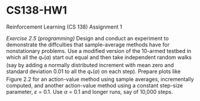 # CS138-HW1
Reinforcement Learning (CS 138) Assignment 1

<i>Exercise 2.5 (programming)</i> Design and conduct an experiment to demonstrate the diffculties that sample-average methods have for nonstationary problems. Use a modified version of the 10-armed testbed in which all the $q_{*}(a)$ start out equal and then take independent random walks (say by adding a normally distributed increment with mean zero and standard deviation 0.01 to all the $q_{*}(a)$ on each step). Prepare plots like Figure 2.2 for an action-value method using sample averages, incrementally computed, and another action-value method using a constant step-size parameter, $\varepsilon$ = 0.1. Use $\alpha$ = 0.1 and longer runs, say of 10,000 steps.
